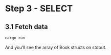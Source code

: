 # Step 3 - SELECT

## 3.1 Fetch data

```bash
cargo run
```

And you'll see the array of Book structs on stdout.
